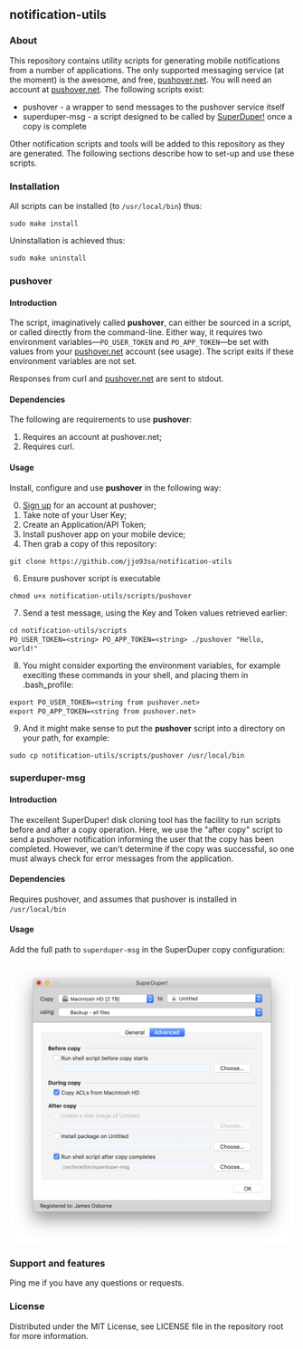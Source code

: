 ## notification-utils

### About

This repository contains utility scripts for generating mobile notifications from a number of applications. The only supported messaging service (at the moment) is the awesome, and free, [pushover.net](https://pushover.net). You will need an account at [pushover.net](https://pushover.net). The following scripts exist:

* pushover - a wrapper to send messages to the pushover service itself
* superduper-msg - a script designed to be called by [SuperDuper!](https://www.shirt-pocket.com/SuperDuper/SuperDuperDescription.html) once a copy is complete

Other notification scripts and tools will be added to this repository as they are generated. The following sections describe how to set-up and use these scripts.

### Installation

All scripts can be installed (to ```/usr/local/bin```) thus:
```
sudo make install
```
Uninstallation is achieved thus:
```
sudo make uninstall
```

### pushover

#### Introduction

The script, imaginatively called **pushover**, can either be sourced in a script, or called directly from the command-line. Either way, it requires two environment variables—`PO_USER_TOKEN` and `PO_APP_TOKEN`—be set with values from your [pushover.net](https://pushover.net) account (see usage). The script exits if these environment variables are not set.

Responses from curl and [pushover.net](https://pushover.net) are sent to stdout.

#### Dependencies

The following are requirements to use **pushover**:

1. Requires an account at pushover.net;
2. Requires curl.

#### Usage

Install, configure and use **pushover** in the following way:

0. [Sign up](https://pushover.net/login) for an account at pushover;
1. Take note of your User Key;
1. Create an Application/API Token;
1. Install pushover app on your mobile device;
1. Then grab a copy of this repository:
```
git clone https://githib.com/jjo93sa/notification-utils
```
6. Ensure pushover script is executable
```
chmod u+x notification-utils/scripts/pushover
```
7. Send a test message, using the Key and Token values retrieved earlier:
```
cd notification-utils/scripts
PO_USER_TOKEN=<string> PO_APP_TOKEN=<string> ./pushover "Hello, world!"
```
8. You might consider exporting the environment variables, for example execiting these commands in your shell, and placing them in .bash_profile:
```
export PO_USER_TOKEN=<string from pushover.net>
export PO_APP_TOKEN=<string from pushover.net>
```
9. And it might make sense to put the **pushover** script into a directory on your path, for example:
```
sudo cp notification-utils/scripts/pushover /usr/local/bin
```

### superduper-msg

#### Introduction

The excellent SuperDuper! disk cloning tool has the facility to run scripts before and after a copy operation. Here, we use the "after copy" script to send a pushover notification informing the user that the copy has been completed. However, we can't determine if the copy was successful, so one must always check for error messages from the application.

#### Dependencies

Requires pushover, and assumes that pushover is installed in ```/usr/local/bin```

#### Usage

Add the full path to ```superduper-msg``` in the SuperDuper copy configuration:

![SuperDuper copy script configuration](./superduper-config.png)

### Support and features

Ping me if you have any questions or requests.

### License

Distributed under the MIT License, see LICENSE file in the repository root for more information.
